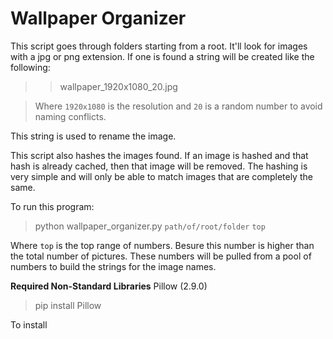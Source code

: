 # Wallpaper Organizer #

This script goes through folders starting from a root. It'll look for images with a jpg or png extension. If one is found a string will be created like the following:

>> wallpaper_1920x1080_20.jpg

>Where `1920x1080` is the resolution and `20` is a random number to avoid naming conflicts.

This string is used to rename the image. 

This script also hashes the images found. If an image is hashed and that hash is already cached, then that image will be removed. The hashing is very simple and will only be able to match images that are completely the same. 

To run this program:

> python wallpaper_organizer.py `path/of/root/folder` `top`

Where `top` is the top range of numbers. Besure this number is higher than the total number of pictures. These numbers will be pulled from a pool of numbers to build the strings for the image names.


**Required Non-Standard Libraries**
Pillow (2.9.0)

> pip install Pillow

To install